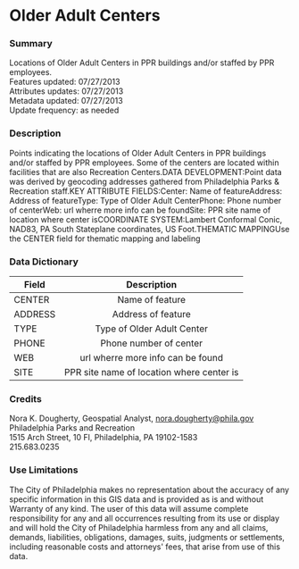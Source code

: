 # Older Adult Centers

### Summary  

Locations of Older Adult Centers in PPR buildings and/or staffed by PPR employees.  
Features updated: 07/27/2013  
Attributes updates: 07/27/2013  
Metadata updated: 07/27/2013  
Update frequency: as needed

### Description  

Points indicating the locations of Older Adult Centers in PPR buildings and/or staffed by PPR employees. Some of the centers are located within facilities that are also Recreation Centers.DATA DEVELOPMENT:Point data was derived by geocoding addresses gathered from Philadelphia Parks &amp; Recreation staff.KEY ATTRIBUTE FIELDS:Center: Name of featureAddress: Address of featureType: Type of Older Adult CenterPhone: Phone number of centerWeb: url wherre more info can be foundSite: PPR site name of location where center isCOORDINATE SYSTEM:Lambert Conformal Conic, NAD83, PA South Stateplane coordinates, US Foot.THEMATIC MAPPINGUse the CENTER field for thematic mapping and labeling  

### Data Dictionary

| Field | Description  
| ----- | :----------:  
| CENTER | Name of feature
| ADDRESS | Address of feature 
| TYPE | Type of Older Adult Center
| PHONE | Phone number of center
| WEB | url wherre more info can be found
| SITE | PPR site name of location where center is 


### Credits  

Nora K. Dougherty, Geospatial Analyst, nora.dougherty@phila.gov
Philadelphia Parks and Recreation  
1515 Arch Street, 10 Fl, Philadelphia, PA  19102-1583  
215.683.0235 
  


### Use Limitations  

The City of Philadelphia makes no representation about the accuracy of any specific information in this GIS data and is provided as is and without Warranty of any kind. The user of this data will assume complete responsibility for any and all occurrences resulting from its use or display and will hold the City of Philadelphia harmless from any and all claims, demands, liabilities, obligations, damages, suits, judgments or settlements, including reasonable costs and attorneys' fees, that arise from use of this data.